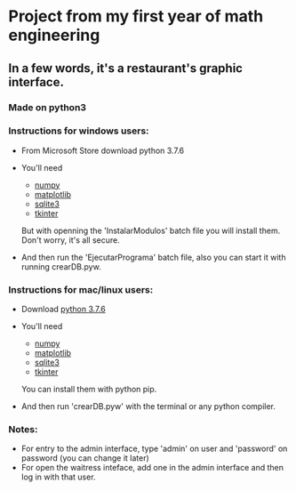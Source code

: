 # Project from my first year of math engineering 

## In a few words, it's a restaurant's graphic interface. 

### Made on python3

### Instructions for windows users:
- From Microsoft Store download python 3.7.6

- You'll need   
  - [numpy](https://pypi.org/project/numpy/) 
  - [matplotlib](https://matplotlib.org/downloads.html) 
  - [sqlite3](https://www.sqlite.org/download.html) 
  - [tkinter](https://docs.python.org/3/library/tkinter.html) 
  
  But with openning the 'InstalarModulos' batch file you will install them. Don't worry, it's all secure.  
  
- And then run the 'EjecutarPrograma' batch file, also you can start it with running crearDB.pyw.

### Instructions for mac/linux users:
- Download [python 3.7.6](https://www.python.org/downloads/release/python-376/)

- You'll need   
  - [numpy](https://pypi.org/project/numpy/) 
  - [matplotlib](https://matplotlib.org/downloads.html) 
  - [sqlite3](https://www.sqlite.org/download.html) 
  - [tkinter](https://docs.python.org/3/library/tkinter.html) 
  
  You can install them with python pip.  
  
- And then run 'crearDB.pyw' with the terminal or any python compiler. 

### Notes:
- For entry to the admin interface, type 'admin' on user and 'password' on password (you can change it later)  
- For open the waitress inteface, add one in the admin interface and then log in with that user. 
